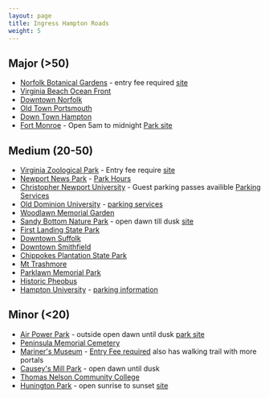 ```yaml
---
layout: page
title: Ingress Hampton Roads
weight: 5
---
```


## Major (>50)

- [Norfolk Botanical Gardens](https://www.ingress.com/intel?ll=36.904859,-76.209949&z=17&pll=36.904859,-76.209949) - entry fee required [site](http://norfolkbotanicalgarden.org/)
- [Virginia Beach Ocean Front](https://www.ingress.com/intel?ll=36.830388,-75.969114&z=17&pll=36.830388,-75.969114)
- [Downtown Norfolk](https://www.ingress.com/intel?ll=36.847124,-76.293967&z=17&pll=36.847124,-76.293967)
- [Old Town Portsmouth](https://www.ingress.com/intel?ll=36.835555,-76.298055&z=17&pll=36.835555,-76.298055)
- [Down Town Hampton](https://www.ingress.com/intel?ll=37.026296,-76.344286&z=17&pll=37.026296,-76.344286)
- [Fort Monroe](https://www.ingress.com/intel?ll=37.011282,-76.315216&z=17&pll=37.011282,-76.315216) - Open 5am to midnight [Park site](https://www.nps.gov/fomr/index.htm)

## Medium (20-50)

- [Virginia Zoological Park](https://www.ingress.com/intel?ll=36.876615,-76.277265&z=17&pll=36.876615,-76.277265) - Entry fee require [site](http://virginiazoo.org/)
- [Newport News Park](https://www.ingress.com/intel?ll=37.179789,-76.55129&z=17&pll=37.179789,-76.55129) - [Park Hours](http://www.newport-news.org/visitors/things-to-do/outdoors-and-recreation/6/newport-news-park/)
- [Christopher Newport University](https://www.ingress.com/intel?ll=37.062242,-76.492259&z=17&pll=37.062242,-76.492259) - Guest parking passes availible [Parking Services](http://cnu.edu/parking/)
- [Old Dominion University](https://www.ingress.com/intel?ll=36.883606,-76.302698&z=17&pll=36.883606,-76.302698) - [parking services](https://www.odu.edu/life/parking-and-transportation/parking)
- [Woodlawn Memorial Garden](https://www.ingress.com/intel?ll=36.854715,-76.188498&z=17&pll=36.854715,-76.188498)
- [Sandy Bottom Nature Park](https://www.ingress.com/intel?ll=37.063459,-76.427409&z=17&pll=37.063459,-76.427409) - open dawn till dusk [site](http://www.hampton.gov/142/Sandy-Bottom-Nature-Park)
- [First Landing State Park](https://www.ingress.com/intel?ll=36.915643,-76.049798&z=17&pll=36.915643,-76.049798)
- [Downtown Suffolk](https://www.ingress.com/intel?ll=36.737492,-76.582411&z=17&pll=36.737492,-76.582411)
- [Downtown Smithfield](https://www.ingress.com/intel?ll=36.980395,-76.634412&z=17&pll=36.980395,-76.634412)
- [Chippokes Plantation State Park](https://www.ingress.com/intel?ll=37.14025,-76.748619&z=17&pll=37.14025,-76.748619)
- [Mt Trashmore](https://www.ingress.com/intel?ll=36.832347,-76.1256&z=17&pll=36.832347,-76.1256)
- [Parklawn Memorial Park](https://www.ingress.com/intel?ll=37.056047,-76.382707&z=17&pll=37.056047,-76.382707)
- [Historic Pheobus](https://www.ingress.com/intel?ll=37.018642,-76.32247&z=17&pll=37.018642,-76.32247)
- [Hampton University](https://www.ingress.com/intel?ll=37.024165,-76.331719&z=17&pll=37.024165,-76.331719) - [parking information](http://www.hamptonu.edu/visitor/parking.cfm)

## Minor (<20)

- [Air Power Park](https://www.ingress.com/intel?ll=37.043566,-76.365861&z=17&pll=37.043566,-76.365861) - outside open dawn until dusk [park site](http://www.hampton.gov/Facilities/Facility/Details/Air-Power-Park-23)
- [Peninsula Memorial Cemetery](https://www.ingress.com/intel?ll=37.09145,-76.50258&z=17&pll=37.09145,-76.50258)
- [Mariner's Museum](https://www.ingress.com/intel?ll=37.055288,-76.488417&z=17&pll=37.055288,-76.488417) - [Entry Fee required](http://www.marinersmuseum.org/) also has walking trail with more portals
- [Causey's Mill Park](https://www.ingress.com/intel?ll=37.059874,-76.483505&z=17&pll=37.059874,-76.483505) - open dawn until dusk
- [Thomas Nelson Community College](https://www.ingress.com/intel?ll=37.063786,-76.421385&z=17&pll=37.063786,-76.421385)
- [Hunington Park](https://www.ingress.com/intel?ll=37.0158,-76.453777&z=17&pll=37.0158,-76.453777) - open sunrise to sunset [site](http://www.nnparks.com/parks_huntington.php)
